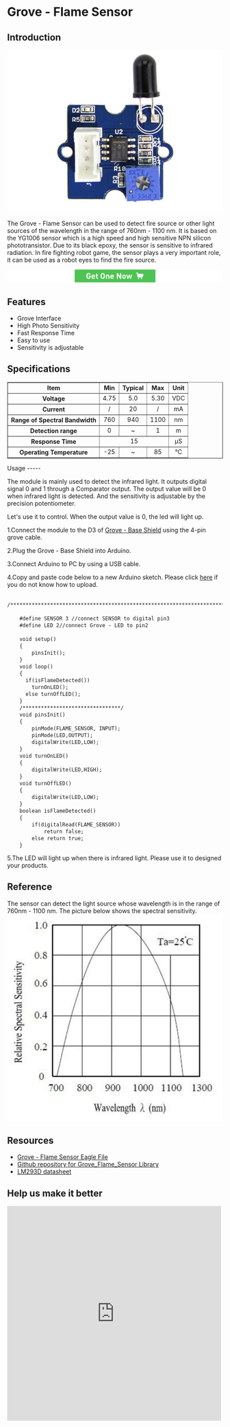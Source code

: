 <!-- 
+++
title       = "Grove - Flame Sensor"
+++
 -->

# Grove - Flame Sensor

Introduction
------------

![](assets/Grove-Flame_Sensor/img/Flame_Sensor_01.jpg)

The Grove - Flame Sensor can be used to detect fire source or other light sources of the wavelength in the range of 760nm - 1100 nm. It is based on the YG1006 sensor which is a high speed and high sensitive NPN silicon phototransistor. Due to its black epoxy, the sensor is sensitive to infrared radiation. In fire fighting robot game, the sensor plays a very important role, it can be used as a robot eyes to find the fire source.

[![](assets/common/Get_One_Now_Banner.png)](http://www.seeedstudio.com/Grove-Flame-Sensor-p-1450.html)

Features
-------

-   Grove Interface
-   High Photo Sensitivity
-   Fast Response Time
-   Easy to use
-   Sensitivity is adjustable

Specifications
-------------

<table border="1" cellspacing="0" width="80%">
<tr>
<th scope="col">
Item
</th>
<th scope="col">
Min
</th>
<th scope="col">
Typical
</th>
<th scope="col">
Max
</th>
<th scope="col">
Unit
</th>
</tr>
<tr align="center">
<th scope="row">
Voltage
</th>
<td>
4.75
</td>
<td>
5.0
</td>
<td>
5.30
</td>
<td>
VDC
</td>
</tr>
<tr align="center">
<th scope="row">
Current
</th>
<td>
/
</td>
<td>
20
</td>
<td>
/
</td>
<td>
mA
</td>
</tr>
<tr align="center">
<th scope="row">
Range of Spectral Bandwidth
</th>
<td>
760
</td>
<td>
940
</td>
<td>
1100
</td>
<td>
nm
</td>
</tr>
<tr align="center">
<th scope="row">
Detection range
</th>
<td>
0
</td>
<td>
~
</td>
<td>
1
</td>
<td>
m
</td>
</tr>
<tr align="center">
<th scope="row">
Response Time
</th>
<td colspan="3">
15
</td>
<td>
μS
</td>
</tr>
<tr align="center">
<th scope="row">
Operating Temperature
</th>
<td>
-25
</td>
<td>
~
</td>
<td>
85
</td>
<td>
℃
</td>
</tr>
</table>
Usage
-----

The module is mainly used to detect the infrared light. It outputs digital signal 0 and 1 through a Comparator output. The output value will be 0​​ when infrared light is detected. And the sensitivity is adjustable by the precision potentiometer.

Let's use it to control. When the output value is 0, the led will light up.

1.Connect the module to the D3 of [Grove - Base Shield](/Grove-Base_Shield "Grove - Base Shield") using the 4-pin grove cable.

2.Plug the Grove - Base Shield into Arduino.

3.Connect Arduino to PC by using a USB cable.

4.Copy and paste code below to a new Arduino sketch. Please click [here](/Upload_Code) if you do not know how to upload.

```
    /******************************************************************************/
     
    #define SENSOR 3 //connect SENSOR to digital pin3
    #define LED 2//connect Grove - LED to pin2

    void setup() 
    {                
        pinsInit();
    }
    void loop() 
    {
      if(isFlameDetected())
        turnOnLED();
      else turnOffLED();
    }
    /********************************/
    void pinsInit()
    {
        pinMode(FLAME_SENSOR, INPUT);
        pinMode(LED,OUTPUT);
        digitalWrite(LED,LOW);
    }
    void turnOnLED()
    {
        digitalWrite(LED,HIGH);
    }
    void turnOffLED()
    {
        digitalWrite(LED,LOW);
    }
    boolean isFlameDetected()
    {
        if(digitalRead(FLAME_SENSOR))
            return false;
        else return true;
    }
```

5.The LED will light up when there is infrared light. Please use it to designed your products.

Reference
---------

The sensor can detect the light source whose wavelength is in the range of 760nm - 1100 nm. The picture below shows the spectral sensitivity.
![](assets/Grove-Flame_Sensor/img/Spectral_Sensitive.jpg)

Resources
--------

-   [Grove - Flame Sensor Eagle File](assets/Grove-Flame_Sensor/res/Grove-Directional_Light_Sensor_Eagle_File.zip)
-   [Github repository for Grove_Flame_Sensor Library](https://github.com/Seeed-Studio/Grove_Flame_Sensor)
-   [LM293D datasheet](assets/Grove-Flame_Sensor/res/LM293D.pdf)


Help us make it better
-------------------------

<iframe frameborder="0" height="500" src="https://www.surveymonkey.com/r/3QDP3G8" width="500"></iframe>


<!-- 
+++
oldwikiurl       = "http://www.seeedstudio.com/wiki/Grove_-_Flame_Sensor"
+++
 -->

<!-- This Markdown file was created from http://www.seeedstudio.com/wiki/Grove_-_Flame_Sensor -->
